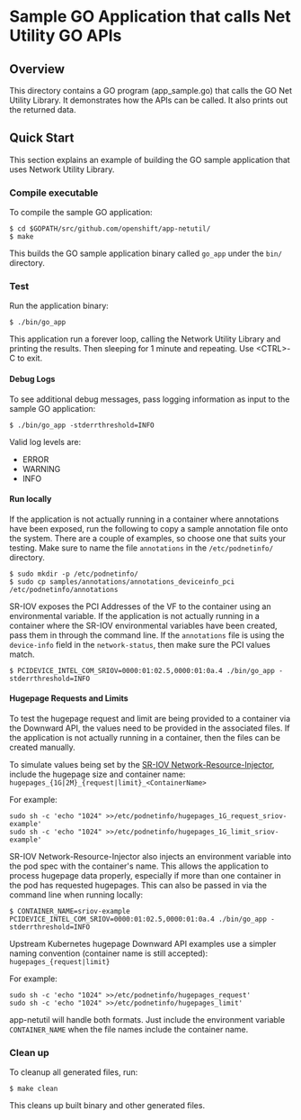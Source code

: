 # Sample GO Application that calls Net Utility GO APIs

## Overview
This directory contains a GO program (app_sample.go) that calls the 
GO Net Utility Library. It demonstrates how the APIs can be called.
It also prints out the returned data.

## Quick Start
This section explains an example of building the GO sample application
that uses Network Utility Library.

### Compile executable
To compile the sample GO application:
```
$ cd $GOPATH/src/github.com/openshift/app-netutil/
$ make
```

This builds the GO sample application binary called `go_app` under the
`bin/` directory.

### Test
Run the application binary:
```
$ ./bin/go_app
```

This application run a forever loop, calling the Network Utility Library
and printing the results. Then sleeping for 1 minute and repeating. Use
\<CTRL\>-C to exit.

#### Debug Logs
To see additional debug messages, pass logging information as input to the
sample GO application:
```
$ ./bin/go_app -stderrthreshold=INFO
```

Valid log levels are:
* ERROR
* WARNING
* INFO

#### Run locally
If the application is not actually running in a container where annotations have been
exposed, run the following to copy a sample annotation file onto the system. There are
a couple of examples, so choose one that suits your testing. Make sure to name the
file `annotations` in the `/etc/podnetinfo/` directory.
```
$ sudo mkdir -p /etc/podnetinfo/
$ sudo cp samples/annotations/annotations_deviceinfo_pci /etc/podnetinfo/annotations
```

SR-IOV exposes the PCI Addresses of the VF to the container using an
environmental variable. If the application is not actually running in a
container where the SR-IOV environmental variables have been created, pass
them in through the command line. If the `annotations` file is using the
`device-info` field in the `network-status`, then make sure the PCI values
match.
```
$ PCIDEVICE_INTEL_COM_SRIOV=0000:01:02.5,0000:01:0a.4 ./bin/go_app -stderrthreshold=INFO
```

#### Hugepage Requests and Limits
To test the hugepage request and limit are being provided to a container via
the Downward API, the values need to be provided in the associated files.
If the application is not actually running in a container, then the files
can be created manually.

To simulate values being set by the
[SR-IOV Network-Resource-Injector](https://github.com/k8snetworkplumbingwg/network-resources-injector),
include the hugepage size and container name:
`hugepages_{1G|2M}_{request|limit}_<ContainerName>`

For example:
```
sudo sh -c 'echo "1024" >>/etc/podnetinfo/hugepages_1G_request_sriov-example'
sudo sh -c 'echo "1024" >>/etc/podnetinfo/hugepages_1G_limit_sriov-example'
```

SR-IOV Network-Resource-Injector also injects an environment variable into
the pod spec with the container's name. This allows the application to process
hugepage data properly, especially if more than one container in the pod has
requested hugepages. This can also be passed in via the command line when
running locally:
```
$ CONTAINER_NAME=sriov-example PCIDEVICE_INTEL_COM_SRIOV=0000:01:02.5,0000:01:0a.4 ./bin/go_app -stderrthreshold=INFO
```


Upstream Kubernetes hugepage Downward API examples use a simpler naming
convention (container name is still accepted): `hugepages_{request|limit}`

For example:
```
sudo sh -c 'echo "1024" >>/etc/podnetinfo/hugepages_request'
sudo sh -c 'echo "1024" >>/etc/podnetinfo/hugepages_limit'
```

app-netutil will handle both formats. Just include the environment variable
`CONTAINER_NAME` when the file names include the container name.

### Clean up
To cleanup all generated files, run:
```
$ make clean
```

This cleans up built binary and other generated files.
